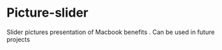 # Picture-slider
Slider pictures presentation of Macbook benefits . Can be used in future projects 
